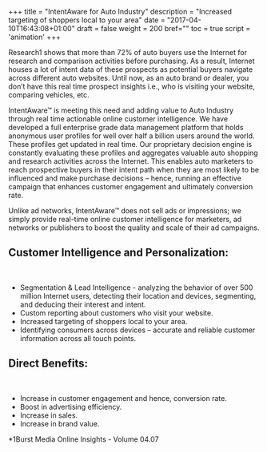 +++
title = "IntentAware for Auto Industry"
description = "Increased targeting of shoppers local to your area"
date = "2017-04-10T16:43:08+01:00"
draft = false
weight = 200
bref=""
toc = true
script = 'animation'
+++
<p>Research1 shows that more than 72% of auto buyers use the Internet for research and comparison activities before purchasing. As a result, Internet houses a lot of intent data of these prospects as potential buyers navigate across different auto websites. Until now, as an auto brand or dealer, you don’t have this real time prospect insights i.e., who is visiting your website, comparing vehicles, etc.</p>
<p>
IntentAware™ is meeting this need and adding value to Auto Industry through real time actionable online customer intelligence. We have developed a full enterprise grade data management platform that holds anonymous user profiles for well over half a billion users around the world. These profiles get updated in real time. Our proprietary decision engine is constantly evaluating these profiles and aggregates valuable auto shopping and research activities across the Internet. This enables auto marketers to reach prospective buyers in their intent path when they are most likely to be influenced and make purchase decisions – hence, running an effective campaign that enhances customer engagement and ultimately conversion rate.
</p>
Unlike ad networks, IntentAware™ does not sell ads or impressions; we simply provide real-time online customer intelligence for marketers, ad networks or publishers to boost the quality and scale of their ad campaigns.
<br>

##  Customer Intelligence and Personalization:
<br>

* Segmentation & Lead Intelligence - analyzing the behavior of over 500 million Internet users, detecting their location and devices, segmenting, and deducing their interest and intent.
* Custom reporting about customers who visit your website.
* Increased targeting of shoppers local to your area.
* Identifying consumers across devices – accurate and reliable customer information across all touch points.

##  Direct Benefits:
<br>

* Increase in customer engagement and hence, conversion rate.
* Boost in advertising efficiency.
* Increase in sales.
* Increase in brand value.

*1Burst Media Online Insights - Volume 04.07
